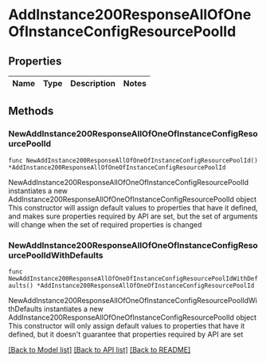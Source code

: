 # AddInstance200ResponseAllOfOneOfInstanceConfigResourcePoolId

## Properties

Name | Type | Description | Notes
------------ | ------------- | ------------- | -------------

## Methods

### NewAddInstance200ResponseAllOfOneOfInstanceConfigResourcePoolId

`func NewAddInstance200ResponseAllOfOneOfInstanceConfigResourcePoolId() *AddInstance200ResponseAllOfOneOfInstanceConfigResourcePoolId`

NewAddInstance200ResponseAllOfOneOfInstanceConfigResourcePoolId instantiates a new AddInstance200ResponseAllOfOneOfInstanceConfigResourcePoolId object
This constructor will assign default values to properties that have it defined,
and makes sure properties required by API are set, but the set of arguments
will change when the set of required properties is changed

### NewAddInstance200ResponseAllOfOneOfInstanceConfigResourcePoolIdWithDefaults

`func NewAddInstance200ResponseAllOfOneOfInstanceConfigResourcePoolIdWithDefaults() *AddInstance200ResponseAllOfOneOfInstanceConfigResourcePoolId`

NewAddInstance200ResponseAllOfOneOfInstanceConfigResourcePoolIdWithDefaults instantiates a new AddInstance200ResponseAllOfOneOfInstanceConfigResourcePoolId object
This constructor will only assign default values to properties that have it defined,
but it doesn't guarantee that properties required by API are set


[[Back to Model list]](../README.md#documentation-for-models) [[Back to API list]](../README.md#documentation-for-api-endpoints) [[Back to README]](../README.md)



